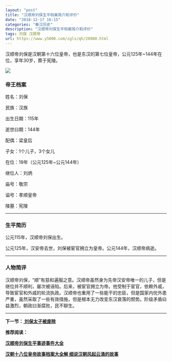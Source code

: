 ```yaml
---
layout: "post"
title: "汉顺帝刘保生平档案简介和评价"
date: "2018-12-17 16:15"
categories: "秦汉历史"
description: "汉顺帝刘保生平档案简介和评价"
tags: 刘保 汉顺帝
url: https://www.y5000.com/zgls/qh/20980.html
---
```






汉顺帝刘保是汉朝第十六位皇帝，也是东汉的第七位皇帝，公元125年~144年在位，享年30岁，葬于宪陵。

![](https://img.y5000.com/uploads/allimg/170504/8-1F50414510B46.jpg)

###  帝王档案

姓名：刘保

民族：汉族

出生日期：115年

逝世曰期：144年

配偶：梁皇后

子女：1个儿子，3个女儿

在位：19年（公元125年~公元144年）

继位人：刘炳

庙号：敬宗

谥号：孝顺皇帝

陵墓：宪陵

* * *

###  生平简历

公元115年，汉顺帝刘保出生。

公元125年，汉安帝去世，刘保被宦官拥立为皇帝。公元144年，汉顺帝病逝。

* * *

###  人物简评

汉顺帝刘保，“顺”有慈和遍服之意。汉顺帝虽然身为先帝汉安帝唯一的儿子，但是继位并不顺利，屡次被诬陷。后来，被宦官拥立为帝。他受制于宦官，依赖外戚，导致宦官和外戚的轮流执政。汉顺帝也重用了一些能干的忠臣，但是国家内忧外患严重，虽然采取了一些有效措施，但是根本无力改变东汉衰落的颓势。阶级矛盾曰益激烈，朝政曰渐腐败，民不聊生。

* * *

**下一节：[ 刘保太子被废除](https://www.y5000.com/zgls/qh/20981.html)**

**推荐阅读：**

[**汉顺帝刘保生平事迹事件大全**](https://www.y5000.com/zgls/qh/20986.html)

[**汉朝十八位皇帝故事档案大全解 细说汉朝风起云涌的故事**](https://www.y5000.com/zgls/qh/21041.html)
